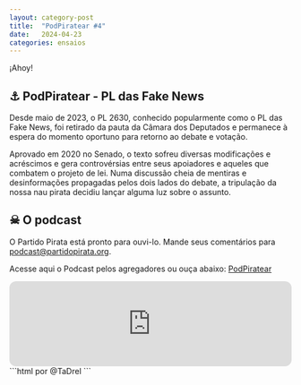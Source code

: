 ```yaml
---
layout: category-post
title:  "PodPiratear #4"
date:   2024-04-23
categories: ensaios
---
```


¡Ahoy!

## ⚓ PodPiratear - PL das Fake News
Desde maio de 2023, o PL 2630, conhecido popularmente como o PL das Fake News, foi retirado da pauta da Câmara dos Deputados e permanece à espera do momento oportuno para retorno ao debate e votação.

Aprovado em 2020 no Senado, o texto sofreu diversas modificações e acréscimos e gera controvérsias entre seus apoiadores e aqueles que combatem o projeto de lei. Numa discussão cheia de mentiras e desinformações propagadas pelos dois lados do debate, a tripulação da nossa nau pirata decidiu lançar alguma luz sobre o assunto.

## ☠ O podcast
O Partido Pirata está pronto para ouvi-lo. Mande seus comentários para podcast@partidopirata.org.

Acesse aqui o Podcast pelos agregadores ou ouça abaixo: [PodPiratear](http://linktr.ee/podpiratear)

<iframe style="border-radius:12px" src="https://open.spotify.com/embed/episode/5CaCVBfHplN8SZ2YBoo6wT?utm_source=generator" width="100%" height="152" frameBorder="0" allowfullscreen="" allow="autoplay; clipboard-write; encrypted-media; fullscreen; picture-in-picture" loading="lazy"></iframe>
```html
por @TaDrel
```
